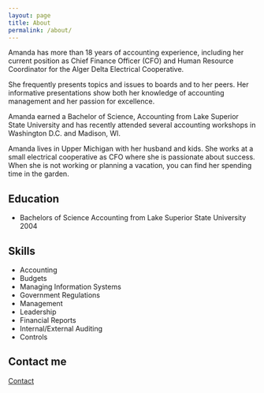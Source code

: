 ```yaml
---
layout: page
title: About
permalink: /about/
---
```


Amanda has more than 18 years of accounting experience, including her current position as Chief Finance Officer (CFO) and Human Resource Coordinator for the Alger Delta Electrical Cooperative.

She frequently presents topics and issues to boards and to her peers.  Her informative presentations show both her knowledge of accounting management and her passion for excellence.

Amanda earned a Bachelor of Science, Accounting from Lake Superior State University and has recently attended several accounting workshops in Washington D.C. and Madison, WI.

Amanda lives in Upper Michigan with her husband and kids.  She works at a small electrical cooperative as CFO where she is passionate about success.  When she is not working or planning a vacation, you can find her spending time in the garden.

## Education

* Bachelors of Science Accounting from Lake Superior State University 2004

## Skills

* Accounting
* Budgets
* Managing Information Systems
* Government Regulations
* Management
* Leadership
* Financial Reports
* Internal/External Auditing
* Controls
    
## Contact me

[Contact](https://www.linkedin.com/in/amanda-seger-081b0220)